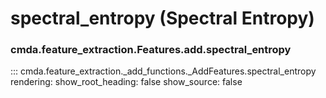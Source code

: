 # spectral_entropy (Spectral Entropy)

### cmda.feature_extraction.Features.add.spectral_entropy
::: cmda.feature_extraction._add_functions._AddFeatures.spectral_entropy
    rendering:
      show_root_heading: false
      show_source: false